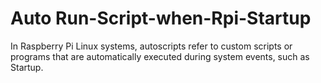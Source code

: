 # Auto Run-Script-when-Rpi-Startup
In Raspberry Pi Linux systems, autoscripts refer to custom scripts or programs that are automatically executed during system events, such as Startup. 
